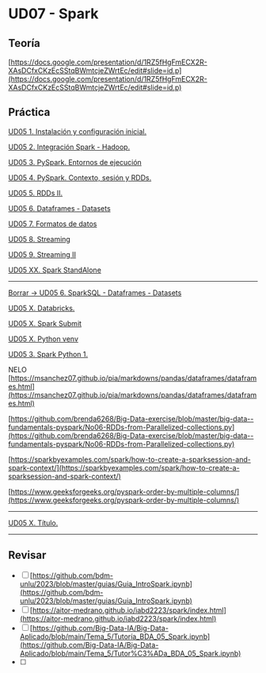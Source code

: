 # UD07 - Spark

## Teoría

[https://docs.google.com/presentation/d/1RZ5fHgFmECX2R-XAsDCfxCKzEcSStqBWmtcjeZWrtEc/edit#slide=id.p](https://docs.google.com/presentation/d/1RZ5fHgFmECX2R-XAsDCfxCKzEcSStqBWmtcjeZWrtEc/edit#slide=id.p)

## Práctica

[UD05 1. Instalación y configuración inicial.](<../1.instalacion.md>)

[UD05 2. Integración Spark - Hadoop.](<../2.scala-spark-hadoop.md>)

[UD05 3. PySpark. Entornos de ejecución](<../3.pyspark.md>)

[UD05 4. PySpark. Contexto, sesión y RDDs.](<../ZZ4.pysparkRDD.md>)

[UD05 5. RDDs II.](<./UD07 - Spark fffe913de6c481708398c95c5e34d79e/UD05 5 RDDs II fffe913de6c48132bc7bf6a22eab582a.md>)

[UD05 6. Dataframes - Datasets](<./UD07 - Spark fffe913de6c481708398c95c5e34d79e/UD05 6 Dataframes - Datasets fffe913de6c48110aa20d3b6efe733de.md>)

[UD05 7. Formatos de datos](<./UD07 - Spark fffe913de6c481708398c95c5e34d79e/UD05 7 Formatos de datos fffe913de6c4819d941fc4613769fd0a.md>)

[UD05 8. Streaming](<../6.streaming.md>)

[UD05 9. Streaming II](<./UD07 - Spark fffe913de6c481708398c95c5e34d79e/UD05 9 Streaming II fffe913de6c4813ba343cd33d13ac4fa.md>)

[UD05 XX. Spark StandAlone](<./UD07 - Spark fffe913de6c481708398c95c5e34d79e/UD05 XX Spark StandAlone fffe913de6c48193a1cde94bcab44600.md>)

---

[Borrar → UD05 6. SparkSQL - Dataframes - Datasets](<./UD07 - Spark fffe913de6c481708398c95c5e34d79e/Borrar → UD05 6 SparkSQL - Dataframes - Datasets fffe913de6c481f084d4c6a30183a6b3.md>)

[UD05 X. Databricks.](<./UD07 - Spark fffe913de6c481708398c95c5e34d79e/UD05 X Databricks fffe913de6c481af9842dacd233933c5.md>)

[UD05 X. Spark Submit](<./UD07 - Spark fffe913de6c481708398c95c5e34d79e/UD05 X Spark Submit fffe913de6c481a29d8af18879ed4e05.md>)

[UD05 X. Python venv](<./UD07 - Spark fffe913de6c481708398c95c5e34d79e/UD05 X Python venv fffe913de6c481a19c2ee94a768efa37.md>)

[UD05 3. Spark Python 1.](<./UD07 - Spark fffe913de6c481708398c95c5e34d79e/UD05 3 Spark Python 1 fffe913de6c481ae92c9e7bb3fb6dbb1.md>)

NELO 
[https://msanchez07.github.io/pia/markdowns/pandas/dataframes/dataframes.html](https://msanchez07.github.io/pia/markdowns/pandas/dataframes/dataframes.html)

[https://github.com/brenda6268/Big-Data-exercise/blob/master/big-data--fundamentals-pyspark/No06-RDDs-from-Parallelized-collections.py](https://github.com/brenda6268/Big-Data-exercise/blob/master/big-data--fundamentals-pyspark/No06-RDDs-from-Parallelized-collections.py)

[https://sparkbyexamples.com/spark/how-to-create-a-sparksession-and-spark-context/](https://sparkbyexamples.com/spark/how-to-create-a-sparksession-and-spark-context/)

[https://www.geeksforgeeks.org/pyspark-order-by-multiple-columns/](https://www.geeksforgeeks.org/pyspark-order-by-multiple-columns/)

---

[UD05 X. Título.](<./UD07 - Spark fffe913de6c481708398c95c5e34d79e/UD05 X Título fffe913de6c481d388d8e7b3debb3451.md>)

---

## Revisar

- [ ]  [https://github.com/bdm-unlu/2023/blob/master/guias/Guia_IntroSpark.ipynb](https://github.com/bdm-unlu/2023/blob/master/guias/Guia_IntroSpark.ipynb)
- [ ]  [https://aitor-medrano.github.io/iabd2223/spark/index.html](https://aitor-medrano.github.io/iabd2223/spark/index.html)
- [ ]  [https://github.com/Big-Data-IA/Big-Data-Aplicado/blob/main/Tema_5/Tutoría_BDA_05_Spark.ipynb](https://github.com/Big-Data-IA/Big-Data-Aplicado/blob/main/Tema_5/Tutor%C3%ADa_BDA_05_Spark.ipynb)
- [ ]